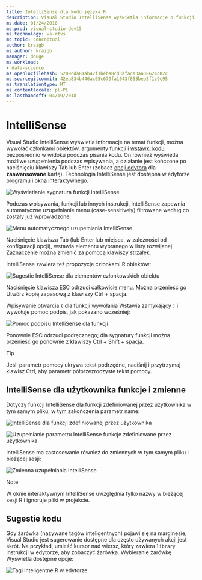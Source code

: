 ```yaml
---
title: IntelliSense dla kodu języka R
description: Visual Studio IntelliSense wyświetla informacje o funkcji, elementach członkowskich obiektu, fragmentów kodu i zakończeń, pisania kodu języka R.
ms.date: 01/24/2018
ms.prod: visual-studio-dev15
ms.technology: vs-rtvs
ms.topic: conceptual
author: kraigb
ms.author: kraigb
manager: douge
ms.workload:
- data-science
ms.openlocfilehash: 5209cda81ab42f1beba8cd3afaca3aa38624c82c
ms.sourcegitcommit: 42ea834b446ac65c679fa1043f853bea5f1c9c95
ms.translationtype: MT
ms.contentlocale: pl-PL
ms.lasthandoff: 04/19/2018
---
```

# <a name="intellisense"></a>IntelliSense

Visual Studio IntelliSense wyświetla informacje na temat funkcji, można wywołać członkami obiektów, argumenty funkcji i [wstawki kodu](code-snippets-for-r.md) bezpośrednio w widoku podczas pisania kodu. On również wyświetla możliwe uzupełnienia podczas wpisywania, a działanie jest kończone po naciśnięciu klawiszy Tab lub Enter (zobacz [opcji edytora](editing-r-code-in-visual-studio.md#editor-options) dla **zaawansowane** kartę). Technologia IntelliSense jest dostępna w edytorze programu i [okna interaktywnego](interactive-repl-for-r-in-visual-studio.md).

![Wyświetlanie sygnatura funkcji IntelliSense](media/intellisense-function-signature.png)

Podczas wpisywania, funkcji lub innych instrukcji, IntelliSense zapewnia automatyczne uzupełnianie menu (case-sensitively) filtrowane według co zostały już wprowadzone:

![Menu automatycznego uzupełniania IntelliSense](media/intellisense-auto-complete-menu.png)

Naciśnięcie klawisza Tab (lub Enter lub miejsca, w zależności od konfiguracji opcji), wstawia elementu wybranego w listy rozwijanej. Zaznaczenie można zmienić za pomocą klawiszy strzałek.

IntelliSense zawiera też propozycje członkami R obiektów:

![Sugestie IntelliSense dla elementów członkowskich obiektu](media/intellisense-auto-complete-r-objects.png)

Naciśnięcie klawisza ESC odrzuci całkowicie menu. Można przenieść go Utwórz kopię zapasową z klawiszy Ctrl + spacja.

Wpisywanie otwarcia `(` dla funkcji wywołania Wstawia zamykający `)` i wywołuje pomoc podpis, jak pokazano wcześniej:

![Pomoc podpisu IntelliSense dla funkcji](media/intellisense-function-signature.png)

Ponownie ESC odrzuci podręcznego; dla sygnatury funkcji można przenieść go ponownie z klawiszy Ctrl + Shift + spacja.

> [!Tip]
> Jeśli parametr pomocy ukrywa tekst podrzędne, naciśnij i przytrzymaj klawisz Ctrl, aby parametr półprzezroczyste tekst pomocy.

## <a name="intellisense-for-user-defined-functions-and-variables"></a>IntelliSense dla użytkownika funkcje i zmienne

Dotyczy funkcji IntelliSense dla funkcji zdefiniowanej przez użytkownika w tym samym pliku, w tym zakończenia parametr name:

![IntelliSense dla funkcji zdefiniowanej przez użytkownika](media/intellisense-same-file-functions.png)

![Uzupełnianie parametru IntelliSense funkcje zdefiniowane przez użytkownika](media/intellisense-parameter-completion.png)

IntelliSense ma zastosowanie również do zmiennych w tym samym pliku i bieżącej sesji:

![Zmienna uzupełniania IntelliSense](media/intellisense-variable-completion.png)

> [!Note]
> W oknie interaktywnym IntelliSense uwzględnia tylko nazwy w bieżącej sesji R i ignoruje pliki w projekcie.

## <a name="code-suggestions"></a>Sugestie kodu

Gdy żarówka (nazywane tagów inteligentnych) pojawi się na marginesie, Visual Studio jest sugerowanie dostępne dla często używanych akcji jest skrót. Na przykład, umieść kursor nad wiersz, który zawiera `library` instrukcji w edytorze, aby zobaczyć żarówka. Wybieranie żarówkę Wyświetla dostępne opcje:

![Tagi inteligentne R w edytorze](media/intellisense-smart-tags.png)
